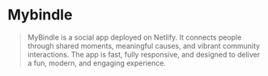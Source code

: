 # Mybindle
>MyBindle is a social app deployed on Netlify. It connects people through shared moments, meaningful causes, and vibrant community interactions. The app is fast, fully responsive, and designed to deliver a fun, modern, and engaging experience.
